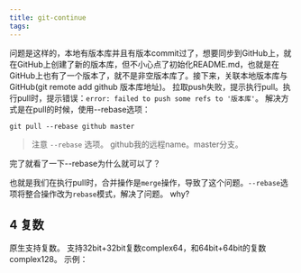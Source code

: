 ```yaml
---
title: git-continue
tags:
---
```

问题是这样的，本地有版本库并且有版本commit过了，想要同步到GitHub上，就在GitHub上创建了新的版本库，但不小心点了初始化README.md，也就是在GitHub上也有了一个版本了，就不是非空版本库了。接下来，关联本地版本库与GitHub(git remote add github 版本库地址)。
拉取push失败，提示执行pull。执行pull时，提示错误：`error: failed to push some refs to '版本库'`。
解决方式是在pull的时候，使用--rebase选项：
```
git pull --rebase github master
```
> 注意 `--rebase` 选项。 github我的远程name。master分支。

完了就看了一下--rebase为什么就可以了？

也就是我们在执行pull时，合并操作是`merge`操作，导致了这个问题。`--rebase`选项将整合操作改为`rebase`模式，解决了问题。 why?


## 4 复数
原生支持复数。
支持32bit+32bit复数complex64，和64bit+64bit的复数complex128。
示例：
```go

```